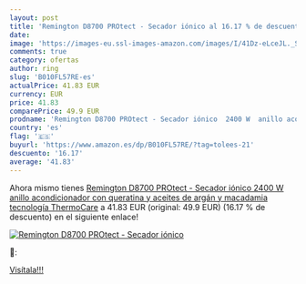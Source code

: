 ```yaml
---
layout: post
title: 'Remington D8700 PROtect - Secador iónico al 16.17 % de descuento'
date: 
image: 'https://images-eu.ssl-images-amazon.com/images/I/41Dz-eLceJL._SL200_.jpg'
comments: true
category: ofertas
author: ring
slug: 'B010FL57RE-es'
actualPrice: 41.83 EUR
currency: EUR
price: 41.83
comparePrice: 49.9 EUR
prodname: 'Remington D8700 PROtect - Secador iónico  2400 W  anillo acondicionador con queratina y aceites de argán y macadamia  tecnología ThermoCare'
country: 'es'
flag: '🇪🇸'
buyurl: 'https://www.amazon.es/dp/B010FL57RE/?tag=tolees-21'
descuento: '16.17'
average: '41.83'
---
```


Ahora mismo tienes [Remington D8700 PROtect - Secador iónico  2400 W  anillo acondicionador con queratina y aceites de argán y macadamia  tecnología ThermoCare](https://www.amazon.es/dp/B010FL57RE/?tag=tolees-21) a 41.83 EUR (original: 49.9 EUR) (16.17 %  de descuento) en el siguiente enlace!

[![Remington D8700 PROtect - Secador iónico](https://images-eu.ssl-images-amazon.com/images/I/41Dz-eLceJL._SL200_.jpg)](https://www.amazon.es/dp/B010FL57RE/?tag=tolees-21)

🔎:


[Visítala!!!](https://www.amazon.es/dp/B010FL57RE/?tag=tolees-21)
